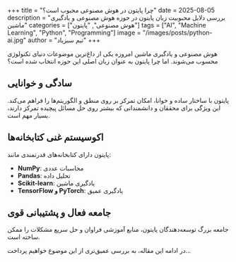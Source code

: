 +++
title = "چرا پایتون در هوش مصنوعی محبوب است؟"
date = 2025-08-05
description = "بررسی دلایل محبوبیت زبان پایتون در حوزه هوش مصنوعی و یادگیری ماشین"
categories = ["هوش مصنوعی", "پایتون"]
tags = ["AI", "Machine Learning", "Python", "Programming"]
image = "/images/posts/python-ai.jpg"
author = "تیم سبزیاد"
+++

هوش مصنوعی و یادگیری ماشین امروزه یکی از داغ‌ترین موضوعات دنیای تکنولوژی محسوب می‌شوند. اما چرا پایتون به عنوان زبان اصلی این حوزه انتخاب شده است؟

## سادگی و خوانایی

پایتون با ساختار ساده و خوانا، امکان تمرکز بر روی منطق و الگوریتم‌ها را فراهم می‌کند. این ویژگی برای محققان و دانشمندانی که بیشتر روی حل مسائل پیچیده تمرکز دارند، بسیار مهم است.

## اکوسیستم غنی کتابخانه‌ها

پایتون دارای کتابخانه‌های قدرتمندی مانند:

- **NumPy**: محاسبات عددی
- **Pandas**: تحلیل داده
- **Scikit-learn**: یادگیری ماشین
- **TensorFlow و PyTorch**: یادگیری عمیق

## جامعه فعال و پشتیبانی قوی

جامعه بزرگ توسعه‌دهندگان پایتون، منابع آموزشی فراوان و حل سریع مشکلات را ممکن ساخته است.

در ادامه این مقاله، به بررسی عمیق‌تری از این موضوع خواهیم پرداخت...

